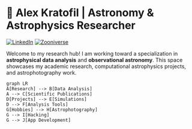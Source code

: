 # 🌌 Alex Kratofil | Astronomy & Astrophysics Researcher

[![LinkedIn](https://img.shields.io/badge/LinkedIn-Connect-blue)](https://www.linkedin.com/in/alex-kratofil-3318241b4/)
[![Zooniverse](https://img.shields.io/badge/Zooniverse-Check_Me_Out-green)](https://www.zooniverse.org/users/thev0yager)

Welcome to my research hub! I am working toward a specialization in **astrophysical data analysis** and **observational astronomy**. This space showcases my academic research, computational astrophysics projects, and astrophotography work.

```mermaid
graph LR
A[Research] --> B[Data Analysis]
A --> C[Scientific Publications]
D[Projects] --> E[Simulations]
D --> F[Analysis Tools]
G[Hobbies] --> H[Astrophotography]
G --> I[Hacking]
G --> J[App Development]
